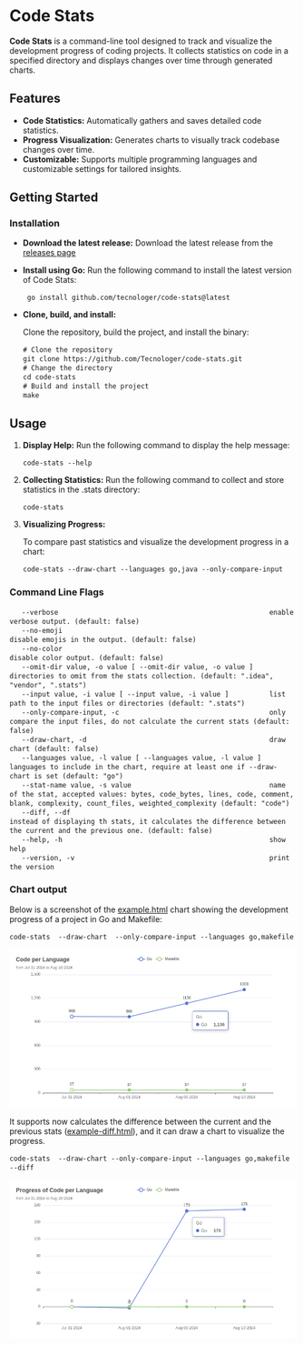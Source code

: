 # Code Stats

**Code Stats** is a command-line tool designed to track and visualize the development progress of coding projects. It collects statistics on code in a specified directory and displays changes over time through generated charts.

## Features

- **Code Statistics:** Automatically gathers and saves detailed code statistics.
- **Progress Visualization:** Generates charts to visually track codebase changes over time.
- **Customizable:** Supports multiple programming languages and customizable settings for tailored insights.

## Getting Started

### Installation

- **Download the latest release:**
   Download the latest release from the [releases page](https://github.com/Tecnologer/code-stats/releases)
- **Install using Go:**
   Run the following command to install the latest version of Code Stats:
    ```shell
     go install github.com/tecnologer/code-stats@latest
    ```
- **Clone, build, and install:**
  
    Clone the repository, build the project, and install the binary:

  ```shell
  # Clone the repository
  git clone https://github.com/Tecnologer/code-stats.git
  # Change the directory
  cd code-stats
  # Build and install the project
  make
  ```

## Usage

1. **Display Help:**
   Run the following command to display the help message:
   ```shell
   code-stats --help
   ```
   
2. **Collecting Statistics:**
   Run the following command to collect and store statistics in the .stats directory:
   ```shell
   code-stats
   ```

3. **Visualizing Progress:**  
    
    To compare past statistics and visualize the development progress in a chart:  
    ```shell
    code-stats --draw-chart --languages go,java --only-compare-input
    ```
  
### Command Line Flags

```text
   --verbose                                                    enable verbose output. (default: false)
   --no-emoji                                                   disable emojis in the output. (default: false)
   --no-color                                                   disable color output. (default: false)
   --omit-dir value, -o value [ --omit-dir value, -o value ]    directories to omit from the stats collection. (default: ".idea", "vendor", ".stats")
   --input value, -i value [ --input value, -i value ]          list path to the input files or directories (default: ".stats")
   --only-compare-input, -c                                     only compare the input files, do not calculate the current stats (default: false)
   --draw-chart, -d                                             draw chart (default: false)
   --languages value, -l value [ --languages value, -l value ]  languages to include in the chart, require at least one if --draw-chart is set (default: "go")
   --stat-name value, -s value                                  name of the stat, accepted values: bytes, code_bytes, lines, code, comment, blank, complexity, count_files, weighted_complexity (default: "code")
   --diff, --df                                                 instead of displaying th stats, it calculates the difference between the current and the previous one. (default: false)
   --help, -h                                                   show help
   --version, -v                                                print the version
```

### Chart output

Below is a screenshot of the [example.html](./examples/example.html) chart showing the development progress of a project in Go and Makefile:
```shell
code-stats  --draw-chart  --only-compare-input --languages go,makefile
```

![chart](./examples/example.png)

It supports now calculates the difference between the current and the previous stats ([example-diff.html](./examples/example-diff.html)), and it can draw a chart to visualize the progress.
```shell
code-stats  --draw-chart --only-compare-input --languages go,makefile --diff
```

![chart-diff](./examples/example-diff.png)


